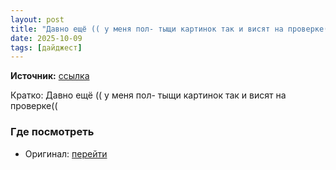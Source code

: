 ```yaml
---
layout: post
title: "Давно ещё (( у меня пол- тыщи картинок так и висят на проверке(("
date: 2025-10-09
tags: [дайджест]
---
```


**Источник:** [ссылка](https://t.me/aboutstocks/90849)

Кратко: Давно ещё (( у меня пол- тыщи картинок так и висят на проверке((

### Где посмотреть
- Оригинал: [перейти]({link})
